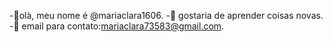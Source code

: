 -🍭olà, meu nome é  @mariaclara1606.
-🍭 gostaria de aprender coisas novas. 
-🍭 email para contato:mariaclara73583@gmail.com.
